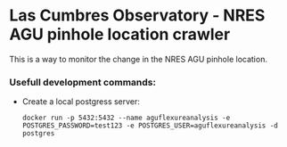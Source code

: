 # Las Cumbres Observatory - NRES AGU pinhole location crawler

This is a way to monitor the change in the NRES AGU pinhole location.




### Usefull development commands:
* Create a local postgress server:

   ```docker run -p 5432:5432 --name aguflexureanalysis -e POSTGRES_PASSWORD=test123 -e POSTGRES_USER=aguflexureanalysis -d postgres```

